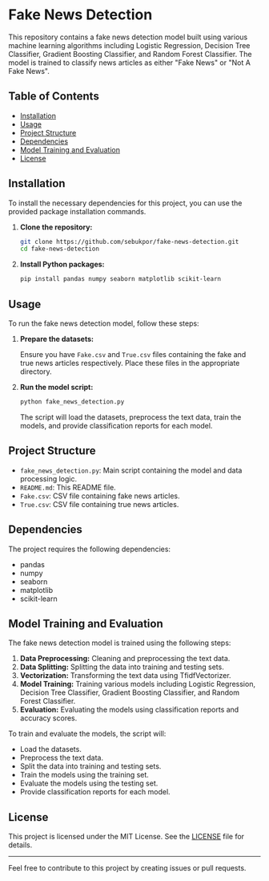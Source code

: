 # Fake News Detection

This repository contains a fake news detection model built using various machine learning algorithms including Logistic Regression, Decision Tree Classifier, Gradient Boosting Classifier, and Random Forest Classifier. The model is trained to classify news articles as either "Fake News" or "Not A Fake News".

## Table of Contents
- [Installation](#installation)
- [Usage](#usage)
- [Project Structure](#project-structure)
- [Dependencies](#dependencies)
- [Model Training and Evaluation](#model-training-and-evaluation)
- [License](#license)

## Installation

To install the necessary dependencies for this project, you can use the provided package installation commands.

1. **Clone the repository:**

    ```bash
    git clone https://github.com/sebukpor/fake-news-detection.git
    cd fake-news-detection
    ```

2. **Install Python packages:**

    ```bash
    pip install pandas numpy seaborn matplotlib scikit-learn
    ```

## Usage

To run the fake news detection model, follow these steps:

1. **Prepare the datasets:**

    Ensure you have `Fake.csv` and `True.csv` files containing the fake and true news articles respectively. Place these files in the appropriate directory.

2. **Run the model script:**

    ```bash
    python fake_news_detection.py
    ```

    The script will load the datasets, preprocess the text data, train the models, and provide classification reports for each model.

## Project Structure

- `fake_news_detection.py`: Main script containing the model and data processing logic.
- `README.md`: This README file.
- `Fake.csv`: CSV file containing fake news articles.
- `True.csv`: CSV file containing true news articles.

## Dependencies

The project requires the following dependencies:

- pandas
- numpy
- seaborn
- matplotlib
- scikit-learn

## Model Training and Evaluation

The fake news detection model is trained using the following steps:

1. **Data Preprocessing:** Cleaning and preprocessing the text data.
2. **Data Splitting:** Splitting the data into training and testing sets.
3. **Vectorization:** Transforming the text data using TfidfVectorizer.
4. **Model Training:** Training various models including Logistic Regression, Decision Tree Classifier, Gradient Boosting Classifier, and Random Forest Classifier.
5. **Evaluation:** Evaluating the models using classification reports and accuracy scores.

To train and evaluate the models, the script will:

- Load the datasets.
- Preprocess the text data.
- Split the data into training and testing sets.
- Train the models using the training set.
- Evaluate the models using the testing set.
- Provide classification reports for each model.

## License

This project is licensed under the MIT License. See the [LICENSE](LICENSE) file for details.

---

Feel free to contribute to this project by creating issues or pull requests.
